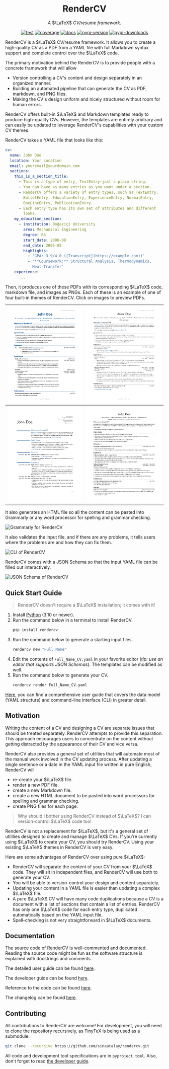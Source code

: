 <div align="center">
<h1>RenderCV</h1>

*A* $\LaTeX$ *CV/resume framework*.

[![test](https://github.com/sinaatalay/rendercv/actions/workflows/test.yaml/badge.svg?branch=main)](https://github.com/sinaatalay/rendercv/actions/workflows/test.yaml)
[![coverage](https://coverage-badge.samuelcolvin.workers.dev/sinaatalay/rendercv.svg)](https://coverage-badge.samuelcolvin.workers.dev/redirect/sinaatalay/rendercv)
[![docs](https://img.shields.io/badge/docs-mkdocs-rgb(0%2C79%2C144))](https://docs.rendercv.com)
[![pypi-version](https://img.shields.io/pypi/v/rendercv?label=PyPI%20version&color=rgb(0%2C79%2C144))](https://pypi.python.org/pypi/rendercv)
[![pypi-downloads](https://img.shields.io/pepy/dt/rendercv?label=PyPI%20downloads&color=rgb(0%2C%2079%2C%20144))](https://pypistats.org/packages/rendercv)

</div>

RenderCV is a $\LaTeX$ CV/resume framework. It allows you to create a high-quality CV as a PDF from a YAML file with full Markdown syntax support and complete control over the $\LaTeX$ code.

The primary motivation behind the RenderCV is to provide people with a concrete framework that will allow

- Version controlling a CV's content and design separately in an organized manner.
- Building an automated pipeline that can generate the CV as PDF, markdown, and PNG files.
- Making the CV's design uniform and nicely structured without room for human errors.

RenderCV offers built-in $\LaTeX$ and Markdown templates ready to produce high-quality CVs. However, the templates are entirely arbitrary and can easily be updated to leverage RenderCV's capabilities with your custom CV themes.

RenderCV takes a YAML file that looks like this:

```yaml
cv:
  name: John Doe
  location: Your Location
  email: youremail@yourdomain.com
  sections:
    this_is_a_section_title:
      - This is a type of entry, TextEntry—just a plain string.
      - You can have as many entries as you want under a section.
      - RenderCV offers a variety of entry types, such as TextEntry,
        BulletEntry, EducationEntry, ExperienceEntry, NormalEntry,
        OneLineEntry, PublicationEntry.
      - Each entry type has its own set of attributes and different
        looks.
    my_education_section:
      - institution: Boğaziçi University
        area: Mechanical Engineering
        degree: BS
        start_date: 2000-09
        end_date: 2005-05
        highlights:
          - 'GPA: 3.9/4.0 ([Transcript](https://example.com))'
          - '**Coursework:** Structural Analysis, Thermodynamics,
            Heat Transfer'
    experience:
      ...
```

Then, it produces one of these PDFs with its corresponding $\LaTeX$ code, markdown file, and images as PNGs. Each of these is an example of one of four built-in themes of RenderCV. Click on images to preview PDFs.

| [![Classic Theme Example of RenderCV](https://raw.githubusercontent.com/sinaatalay/rendercv/main/docs/assets/images/classic.png)](https://github.com/sinaatalay/rendercv/blob/main/examples/John_Doe_ClassicTheme_CV.pdf)    | [![Sb2nov Theme Example of RenderCV](https://raw.githubusercontent.com/sinaatalay/rendercv/main/docs/assets/images/sb2nov.png)](https://github.com/sinaatalay/rendercv/blob/main/examples/John_Doe_Sb2novTheme_CV.pdf)                                     |
| ---------------------------------------------------------------------------------------------------------------------------------------------------------------------------------------------------------------------------- | ---------------------------------------------------------------------------------------------------------------------------------------------------------------------------------------------------------------------------------------------------------- |
| [![Moderncv Theme Example of RenderCV](https://raw.githubusercontent.com/sinaatalay/rendercv/main/docs/assets/images/moderncv.png)](https://github.com/sinaatalay/rendercv/blob/main/examples/John_Doe_ModerncvTheme_CV.pdf) | [![Engineeringresumes Theme Example of RenderCV](https://raw.githubusercontent.com/sinaatalay/rendercv/main/docs/assets/images/engineeringresumes.png)](https://github.com/sinaatalay/rendercv/blob/main/examples/John_Doe_EngineeringresumesTheme_CV.pdf) |



It also generates an HTML file so all the content can be pasted into Grammarly or any word processor for spelling and grammar checking.

![Grammarly for RenderCV](https://raw.githubusercontent.com/sinaatalay/rendercv/main/docs/assets/images/grammarly.gif)


It also validates the input file, and if there are any problems, it tells users where the problems are and how they can fix them.

![CLI of RenderCV](https://raw.githubusercontent.com/sinaatalay/rendercv/main/docs/assets/images/cli.gif)


RenderCV comes with a JSON Schema so that the input YAML file can be filled out interactively.

![JSON Schema of RenderCV](https://raw.githubusercontent.com/sinaatalay/rendercv/main/docs/assets/images/schema.gif)


## Quick Start Guide

> RenderCV doesn't require a $\LaTeX$ installation; it comes with it!

1.  Install [Python](https://www.python.org/downloads/) (3.10 or newer).
2.  Run the command below in a terminal to install RenderCV.
    ```bash
    pip install rendercv
    ```
3.  Run the command below to generate a starting input files.
    ```bash
    rendercv new "Full Name"
    ```
4.  Edit the contents of `Full_Name_CV.yaml` in your favorite editor (*tip: use an editor that supports JSON Schemas*). The templates can be modified as well.
5.  Run the command below to generate your CV.
    ```bash
    rendercv render Full_Name_CV.yaml
    ```

[Here](https://docs.rendercv.com/user_guide/), you can find a comprehensive user guide that covers the data model (YAML structure) and command-line interface (CLI) in greater detail.

## Motivation

Writing the content of a CV and designing a CV are separate issues that should be treated separately. RenderCV attempts to provide this separation. This approach encourages users to concentrate on the content without getting distracted by the appearance of their CV and vice versa.

RenderCV also provides a general set of utilities that will automate most of the manual work involved in the CV updating process. After updating a single sentence or a date in the YAML input file written in pure English, RenderCV will

- re-create your $\LaTeX$ file.
- render a new PDF file.
- create a new Markdown file.
- create a new HTML document to be pasted into word processors for spelling and grammar checking.
- create PNG files for each page.

> Why should I bother using RenderCV instead of $\LaTeX$? I can version-control $\LaTeX$ code too!

RenderCV is not a replacement for $\LaTeX$, but it's a general set of utilities designed to create and manage $\LaTeX$ CVs. If you're currently using $\LaTeX$ to create your CV, you should try RenderCV. Using your existing $\LaTeX$ themes in RenderCV is very easy.

Here are some advantages of RenderCV over using pure $\LaTeX$:

- RenderCV will separate the content of your CV from your $\LaTeX$ code. They will sit in independent files, and RenderCV will use both to generate your CV.
- You will be able to version-control your design and content separately.
- Updating your content in a YAML file is easier than updating a complex $\LaTeX$ file.
- A pure $\LaTeX$ CV will have many code duplications because a CV is a document with a list of sections that contain a list of entries. RenderCV has only one $\LaTeX$ code for each entry type, duplicated automatically based on the YAML input file.
- Spell-checking is not very straightforward in $\LaTeX$ documents.

## Documentation

The source code of RenderCV is well-commented and documented. Reading the source code might be fun as the software structure is explained with docstrings and comments.

The detailed user guide can be found [here](https://docs.rendercv.com/user_guide).

The developer guide can be found [here](https://docs.rendercv.com/developer_guide).

Reference to the code can be found [here](https://docs.rendercv.com/reference).

The changelog can be found [here](https://docs.rendercv.com/changelog).

## Contributing

All contributions to RenderCV are welcome! For development, you will need to clone the repository recursively, as TinyTeX is being used as a submodule:

```bash
git clone --recursive https://github.com/sinaatalay/rendercv.git
```

All code and development tool specifications are in `pyproject.toml`. Also, don't forget to read [the developer guide](https://docs.rendercv.com/developer_guide).
